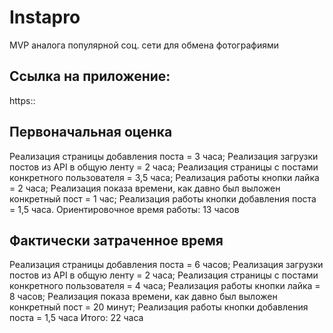 # Instapro

MVP аналога популярной соц. сети для обмена фотографиями

## Ссылка на приложение:

https::

## Первоначальная оценка

Реализация страницы добавления поста = 3 часа; Реализация загрузки постов из API в общую ленту = 2 часа; Реализация страницы с постами конкретного пользователя = 3,5 часа; Реализация работы кнопки лайка = 2 часа; Реализация показа времени, как давно был выложен конкретный пост = 1 час; Реализация работы кнопки добавления поста = 1,5 часа.
Ориентировочное время работы: 13 часов

## Фактически затраченное время

Реализация страницы добавления поста = 6 часов; Реализация загрузки постов из API в общую ленту = 2 часа; Реализация страницы с постами конкретного пользователя = 4 часа;
Реализация работы кнопки лайка = 8 часов; Реализация показа времени, как давно был выложен конкретный пост = 20 минут; Реализация работы кнопки добавления поста = 1,5 часа
Итого: 22 часа
